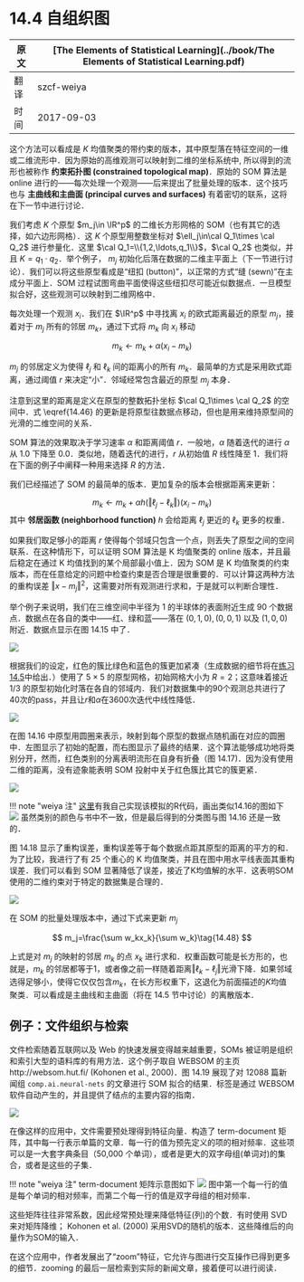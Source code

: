 # 14.4 自组织图

| 原文   | [The Elements of Statistical Learning](../book/The Elements of Statistical Learning.pdf) |
| ---- | ---------------------------------------- |
| 翻译   | szcf-weiya                               |
| 时间   | 2017-09-03                   |

这个方法可以看成是 $K$ 均值聚类的带约束的版本，其中原型落在特征空间的一维或二维流形中．因为原始的高维观测可以映射到二维的坐标系统中, 所以得到的流形也被称作 **约束拓扑图 (constrained topological map)**．原始的 SOM 算法是 online 进行的——每次处理一个观测——后来提出了批量处理的版本．这个技巧也与 **主曲线和主曲面 (principal curves and surfaces)** 有着密切的联系，这将在下一节中进行讨论．

我们考虑 $K$ 个原型 $m_j\in \IR^p$ 的二维长方形网格的 SOM（也有其它的选择，如六边形网格）．这 $K$ 个原型用整数坐标对 $\ell_j\in\cal Q_1\times \cal Q_2$ 进行参量化．这里 $\cal Q_1=\\{1,2,\ldots,q_1\\}$，$\cal Q_2$ 也类似，并且 $K=q_1\cdot q_2$．举个例子， $m_j$ 初始化后落在数据的二维主平面上（下一节进行讨论）．我们可以将这些原型看成是“纽扣 (button)”，以正常的方式“缝 (sewn)”在主成分平面上．SOM 过程试图弯曲平面使得这些纽扣尽可能近似数据点．一旦模型拟合好，这些观测可以映射到二维网格中．

每次处理一个观测 $x_i$．我们在 $\IR^p$ 中寻找离 $x_i$ 的欧式距离最近的原型 $m_j$，接着对于 $m_j$ 所有的邻居 $m_k$，通过下式将 $m_k$ 向 $x_i$ 移动

$$
m_k\leftarrow m_k+\alpha (x_i-m_k)\tag{14.46}\label{14.46}
$$

$m_j$ 的邻居定义为使得 $\ell_j$ 和 $\ell_k$ 间的距离小的所有 $m_k$．最简单的方式是采用欧式距离，通过阈值 $r$ 来决定“小”．邻域经常包含最近的原型 $m_j$ 本身．

注意到这里的距离是定义在原型的整数拓扑坐标 $\cal Q_1\times \cal Q_2$ 的空间中．式 \eqref{14.46} 的更新是将原型往数据点移动，但也是用来维持原型间的光滑的二维空间的关系．

SOM 算法的效果取决于学习速率 $\alpha$ 和距离阈值 $r$．一般地，$\alpha$ 随着迭代的进行 $\alpha$ 从 1.0 下降至 0.0．类似地，随着迭代的进行，$r$ 从初始值 $R$ 线性降至 1．我们将在下面的例子中阐释一种用来选择 $R$ 的方法．

我们已经描述了 SOM 的最简单的版本．更加复杂的版本会根据距离来更新：

$$
m_k\leftarrow m_k + \alpha h(\Vert \ell_j-\ell_k\Vert)(x_i-m_k)\tag{14.47}
$$
其中 **邻居函数 (neighborhood function)** $h$ 会给距离 $\ell_j$ 更近的 $\ell_k$ 更多的权重．

如果我们取足够小的距离 $r$ 使得每个邻域只包含一个点，则丢失了原型之间的空间联系．在这种情形下，可以证明 SOM 算法是 K 均值聚类的 online 版本，并且最后稳定在通过 K 均值找到的某个局部最小值上．因为 SOM 是 K 均值聚类的约束版本，而在任意给定的问题中检查约束是否合理是很重要的．可以计算这两种方法的重构误差 $\Vert x-m_j\Vert^2$，这需要对所有观测进行求和，于是就可以判断合理性．

举个例子来说明，我们在三维空间中半径为 1 的半球体的表面附近生成 90 个数据点．数据点在各自的类中——红、绿和蓝——落在 $(0,1,0),(0,0,1)$ 以及 $(1,0,0)$ 附近．数据点显示在图 14.15 中了．

![](../img/14/fig14.15.png)

根据我们的设定，红色的簇比绿色和蓝色的簇更加紧凑（生成数据的细节将在[练习 14.5](https://github.com/szcf-weiya/ESL-CN/issues/44)中给出．）使用了 $5\times 5$ 的原型网格，初始网格大小为 $R=2$；这意味着接近 1/3 的原型初始化时落在各自的邻域内．我们对数据集中的90个观测总共进行了40次的pass，并且让$r$和$\alpha$在3600次迭代中线性降低．

![](../img/14/fig14.16.png)


在图 14.16 中原型用圆圈来表示，映射到每个原型的数据点随机画在对应的圆圈中．左图显示了初始的配置，而右图显示了最终的结果．这个算法能够成功地将类别分开，然而，红色类别的分离表明流形在自身有折叠（图 14.17)．因为没有使用二维的距离，没有迹象能表明 SOM 投射中关于红色簇比其它的簇更紧．

![](../img/14/fig14.17.png)

!!! note "weiya 注"
    [这里](https://github.com/szcf-weiya/ESL-CN/tree/master/code/SOM)有我自己实现该模拟的R代码，画出类似14.16的图如下
    ![](../img/14/iter_0.png)
    虽然类别的颜色与书中不一致，但是最后得到的分类图与图 14.16 还是一致的．

图 14.18 显示了重构误差，重构误差等于每个数据点距其原型的距离的平方的和．为了比较，我进行了有 25 个重心的 K 均值聚类，并且在图中用水平线表面其重构误差．我们可以看到 SOM 显著降低了误差，接近了K均值解的水平．这表明SOM使用的二维约束对于特定的数据集是合理的．

![](../img/14/fig14.18.png)

在 SOM 的批量处理版本中，通过下式来更新 $m_j$

$$
m_j=\frac{\sum w_kx_k}{\sum w_k}\tag{14.48}
$$

上式是对 $m_j$ 的映射的邻居 $m_k$ 的点 $x_k$ 进行求和．权重函数可能是长方形的，也就是，$m_k$ 的邻居都等于1，或者像之前一样随着距离$\Vert \ell_k-\ell_j\Vert$光滑下降．如果邻域选得足够小，使得它仅仅包含$m_k$，在长方形权重下，这退化为前面描述的$K$均值聚类．可以看成是主曲线和主曲面（将在 14.5 节中讨论）的离散版本．

## 例子：文件组织与检索

文件检索随着互联网以及 Web 的快速发展变得越来越重要，SOMs 被证明是组织和索引大型的语料库的有用方法．这个例子取自 WEBSOM 的主页http://websom.hut.fi/ (Kohonen et al., 2000)．图 14.19 展现了对 12088 篇新闻组 `comp.ai.neural-nets` 的文章进行 SOM 拟合的结果．标签是通过 WEBSOM 软件自动产生的，并且提供了结点的主要内容的指南．

![](../img/14/fig14.19.png)

在像这样的应用中，文件需要预处理得到特征向量．构造了 term-document 矩阵，其中每一行表示单篇的文章．每一行的值为预先定义的项的相对频率．这些项可以是一大套字典条目（50,000 个单词），或者是更大的双字母组(单词对)的集合，或者是这些的子集．

!!! note "weiya 注"
    term-document 矩阵示意图如下
    ![](../img/14/dtm1.png)
    图中第一个每一行的值是每个单词的相对频率，而第二个每一行的值是双字母组的相对频率．

这些矩阵往往非常系数，因此经常预处理来降低特征(列)的个数．有时使用 SVD 来对矩阵降维； Kohonen et al. (2000) 采用SVD的随机的版本．这些降维后的向量作为SOM的输入．

在这个应用中，作者发展出了“zoom”特征，它允许与图进行交互操作已得到更多的细节．zooming 的最后一层检索到实际的新闻文章，接着便可以进行阅读．
